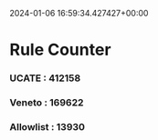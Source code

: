 2024-01-06 16:59:34.427427+00:00
# Rule Counter 
 ### UCATE : 412158

 ### Veneto : 169622

 ### Allowlist : 13930